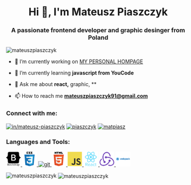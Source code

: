 <h1 align="center">Hi 👋, I'm Mateusz Piaszczyk</h1>
<h3 align="center">A passionate frontend developer and graphic desinger from Poland</h3>

<p align="left"> <img src="https://komarev.com/ghpvc/?username=mateuszpiaszczyk&label=Profile%20views&color=0e75b6&style=flat" alt="mateuszpiaszczyk" /> </p>

- 🔭 I’m currently working on [MY PERSONAL HOMPAGE](https://mateuszpiaszczyk.github.io/personal-hompage/)

- 🌱 I’m currently learning **javascript from YouCode**

- 💬 Ask me about **react,** graphic, **

- 📫 How to reach me **mateuszpiaszczyk91@gmail.com**

<h3 align="left">Connect with me:</h3>
<p align="left">
<a href="https://linkedin.com/in/in/mateusz-piaszczyk" target="blank"><img align="center" src="https://raw.githubusercontent.com/rahuldkjain/github-profile-readme-generator/master/src/images/icons/Social/linked-in-alt.svg" alt="in/mateusz-piaszczyk" height="30" width="40" /></a>
<a href="https://fb.com/piaszczyk" target="blank"><img align="center" src="https://raw.githubusercontent.com/rahuldkjain/github-profile-readme-generator/master/src/images/icons/Social/facebook.svg" alt="piaszczyk" height="30" width="40" /></a>
<a href="https://instagram.com/matpiasz" target="blank"><img align="center" src="https://raw.githubusercontent.com/rahuldkjain/github-profile-readme-generator/master/src/images/icons/Social/instagram.svg" alt="matpiasz" height="30" width="40" /></a>
</p>

<h3 align="left">Languages and Tools:</h3>
<p align="left"> <a href="https://getbootstrap.com" target="_blank" rel="noreferrer"> <img src="https://raw.githubusercontent.com/devicons/devicon/master/icons/bootstrap/bootstrap-plain-wordmark.svg" alt="bootstrap" width="40" height="40"/> </a> <a href="https://www.w3schools.com/css/" target="_blank" rel="noreferrer"> <img src="https://raw.githubusercontent.com/devicons/devicon/master/icons/css3/css3-original-wordmark.svg" alt="css3" width="40" height="40"/> </a> <a href="https://git-scm.com/" target="_blank" rel="noreferrer"> <img src="https://www.vectorlogo.zone/logos/git-scm/git-scm-icon.svg" alt="git" width="40" height="40"/> </a> <a href="https://www.w3.org/html/" target="_blank" rel="noreferrer"> <img src="https://raw.githubusercontent.com/devicons/devicon/master/icons/html5/html5-original-wordmark.svg" alt="html5" width="40" height="40"/> </a> <a href="https://developer.mozilla.org/en-US/docs/Web/JavaScript" target="_blank" rel="noreferrer"> <img src="https://raw.githubusercontent.com/devicons/devicon/master/icons/javascript/javascript-original.svg" alt="javascript" width="40" height="40"/> </a> <a href="https://reactjs.org/" target="_blank" rel="noreferrer"> <img src="https://raw.githubusercontent.com/devicons/devicon/master/icons/react/react-original-wordmark.svg" alt="react" width="40" height="40"/> </a> <a href="https://redux.js.org" target="_blank" rel="noreferrer"> <img src="https://raw.githubusercontent.com/devicons/devicon/master/icons/redux/redux-original.svg" alt="redux" width="40" height="40"/> </a> <a href="https://webpack.js.org" target="_blank" rel="noreferrer"> <img src="https://raw.githubusercontent.com/devicons/devicon/d00d0969292a6569d45b06d3f350f463a0107b0d/icons/webpack/webpack-original-wordmark.svg" alt="webpack" width="40" height="40"/> </a> </p>

<p><img align="left" src="https://github-readme-stats.vercel.app/api/top-langs?username=mateuszpiaszczyk&show_icons=true&locale=en&layout=compact" alt="mateuszpiaszczyk" /></p>

<p>&nbsp;<img align="center" src="https://github-readme-stats.vercel.app/api?username=mateuszpiaszczyk&show_icons=true&locale=en" alt="mateuszpiaszczyk" /></p>
